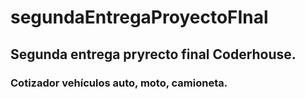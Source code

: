 # segundaEntregaProyectoFInal
## Segunda entrega pryrecto final Coderhouse.
### Cotizador vehículos auto, moto, camioneta.